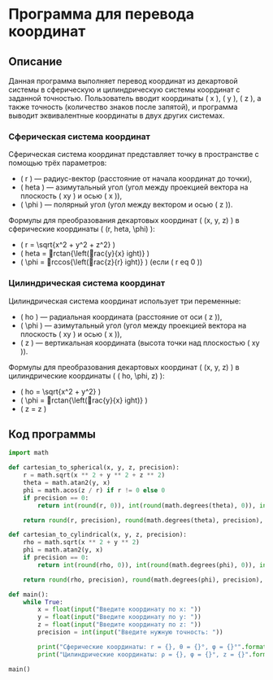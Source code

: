 
# Программа для перевода координат

## Описание

Данная программа выполняет перевод координат из декартовой системы в сферическую и цилиндрическую системы координат с заданной точностью. Пользователь вводит координаты \( x \), \( y \), \( z \), а также точность (количество знаков после запятой), и программа выводит эквивалентные координаты в двух других системах.

### Сферическая система координат

Сферическая система координат представляет точку в пространстве с помощью трёх параметров:

- \( r \) — радиус-вектор (расстояние от начала координат до точки),
- \( 	heta \) — азимутальный угол (угол между проекцией вектора на плоскость \( xy \) и осью \( x \)),
- \( \phi \) — полярный угол (угол между вектором и осью \( z \)).

Формулы для преобразования декартовых координат \( (x, y, z) \) в сферические координаты \( (r, 	heta, \phi) \):

- \( r = \sqrt{x^2 + y^2 + z^2} \)
- \( 	heta = rctan{\left(rac{y}{x}ight)} \)
- \( \phi = rccos{\left(rac{z}{r}ight)} \) (если \( r 
eq 0 \))

### Цилиндрическая система координат

Цилиндрическая система координат использует три переменные:

- \( ho \) — радиальная координата (расстояние от оси \( z \)),
- \( \phi \) — азимутальный угол (угол между проекцией вектора на плоскость \( xy \) и осью \( x \)),
- \( z \) — вертикальная координата (высота точки над плоскостью \( xy \)).

Формулы для преобразования декартовых координат \( (x, y, z) \) в цилиндрические координаты \( (ho, \phi, z) \):

- \( ho = \sqrt{x^2 + y^2} \)
- \( \phi = rctan{\left(rac{y}{x}ight)} \)
- \( z = z \)

## Код программы

```python
import math

def cartesian_to_spherical(x, y, z, precision):
    r = math.sqrt(x ** 2 + y ** 2 + z ** 2)
    theta = math.atan2(y, x)
    phi = math.acos(z / r) if r != 0 else 0
    if precision == 0:
        return int(round(r, 0)), int(round(math.degrees(theta), 0)), int(round(math.degrees(phi), 0))

    return round(r, precision), round(math.degrees(theta), precision), round(math.degrees(phi), precision)

def cartesian_to_cylindrical(x, y, z, precision):
    rho = math.sqrt(x ** 2 + y ** 2)
    phi = math.atan2(y, x)
    if precision == 0:
        return int(round(rho, 0)), int(round(math.degrees(phi), 0)), int(round(z, 0))

    return round(rho, precision), round(math.degrees(phi), precision), round(z, precision)

def main():
    while True:
        x = float(input("Введите координату по x: "))
        y = float(input("Введите координату по y: "))
        z = float(input("Введите координату по z: "))
        precision = int(input("Введите нужную точность: "))

        print("Сферические координаты: r = {}, θ = {}°, φ = {}°".format(*cartesian_to_spherical(x, y, z, precision)))
        print("Цилиндрические координаты: ρ = {}, φ = {}°, z = {}".format(*cartesian_to_cylindrical(x, y, z, precision)))

main()
```
